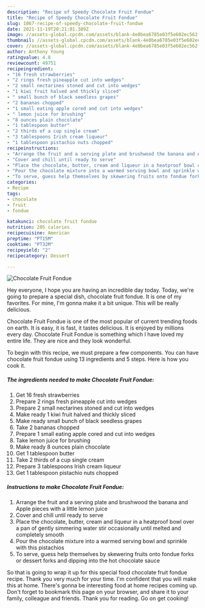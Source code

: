 ```yaml
---
description: "Recipe of Speedy Chocolate Fruit Fondue"
title: "Recipe of Speedy Chocolate Fruit Fondue"
slug: 1067-recipe-of-speedy-chocolate-fruit-fondue
date: 2021-11-19T20:21:01.389Z
image: //assets-global.cpcdn.com/assets/blank-4e0bea6785e03f5e602ec562f230caae08da540cada707380b4fe1bbebba43da.png
thumbnail: //assets-global.cpcdn.com/assets/blank-4e0bea6785e03f5e602ec562f230caae08da540cada707380b4fe1bbebba43da.png
cover: //assets-global.cpcdn.com/assets/blank-4e0bea6785e03f5e602ec562f230caae08da540cada707380b4fe1bbebba43da.png
author: Anthony Young
ratingvalue: 4.8
reviewcount: 49751
recipeingredient:
- "16 fresh strawberries"
- "2 rings fresh pineapple cut into wedges"
- "2 small nectarines stoned and cut into wedges"
- "1 kiwi fruit halved and thickly sliced"
- " small bunch of black seedless grapes"
- "2 bananas chopped"
- "1 small eating apple cored and cut into wedges"
- " lemon juice for brushing"
- "8 ounces plain chocolate"
- "1 tablespoon butter"
- "2 thirds of a cup single cream"
- "3 tablespoons Irish cream liqueur"
- "1 tablespoon pistachio nuts chopped"
recipeinstructions:
- "Arrange the fruit and a serving plate and brushwood the banana and Apple pieces with a little lemon juice"
- "Cover and chill until ready to serve"
- "Place the chocolate, butter, cream and liqueur in a heatproof bowl over a pan of gently simmering water stir occasionally until melted and completely smooth"
- "Pour the chocolate mixture into a warmed serving bowl and sprinkle with this pistachios"
- "To serve, guess help themselves by skewering fruits onto fondue forks or dessert forks and dipping into the hot chocolate sauce"
categories:
- Recipe
tags:
- chocolate
- fruit
- fondue

katakunci: chocolate fruit fondue 
nutrition: 205 calories
recipecuisine: American
preptime: "PT15M"
cooktime: "PT32M"
recipeyield: "2"
recipecategory: Dessert

---
```



![Chocolate Fruit Fondue](//assets-global.cpcdn.com/assets/blank-4e0bea6785e03f5e602ec562f230caae08da540cada707380b4fe1bbebba43da.png)

Hey everyone, I hope you are having an incredible day today. Today, we're going to prepare a special dish, chocolate fruit fondue. It is one of my favorites. For mine, I'm gonna make it a bit unique. This will be really delicious.

Chocolate Fruit Fondue is one of the most popular of current trending foods on earth. It is easy, it is fast, it tastes delicious. It is enjoyed by millions every day. Chocolate Fruit Fondue is something which I have loved my entire life. They are nice and they look wonderful.




To begin with this recipe, we must prepare a few components. You can have chocolate fruit fondue using 13 ingredients and 5 steps. Here is how you cook it.

<!--inarticleads1-->

##### The ingredients needed to make Chocolate Fruit Fondue:

1. Get 16 fresh strawberries
1. Prepare 2 rings fresh pineapple cut into wedges
1. Prepare 2 small nectarines stoned and cut into wedges
1. Make ready 1 kiwi fruit halved and thickly sliced
1. Make ready  small bunch of black seedless grapes
1. Take 2 bananas chopped
1. Prepare 1 small eating apple cored and cut into wedges
1. Take  lemon juice for brushing
1. Make ready 8 ounces plain chocolate
1. Get 1 tablespoon butter
1. Take 2 thirds of a cup single cream
1. Prepare 3 tablespoons Irish cream liqueur
1. Get 1 tablespoon pistachio nuts chopped




<!--inarticleads2-->

##### Instructions to make Chocolate Fruit Fondue:

1. Arrange the fruit and a serving plate and brushwood the banana and Apple pieces with a little lemon juice
1. Cover and chill until ready to serve
1. Place the chocolate, butter, cream and liqueur in a heatproof bowl over a pan of gently simmering water stir occasionally until melted and completely smooth
1. Pour the chocolate mixture into a warmed serving bowl and sprinkle with this pistachios
1. To serve, guess help themselves by skewering fruits onto fondue forks or dessert forks and dipping into the hot chocolate sauce




So that is going to wrap it up for this special food chocolate fruit fondue recipe. Thank you very much for your time. I'm confident that you will make this at home. There's gonna be interesting food at home recipes coming up. Don't forget to bookmark this page on your browser, and share it to your family, colleague and friends. Thank you for reading. Go on get cooking!
